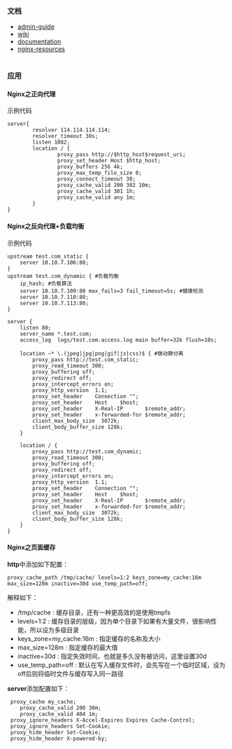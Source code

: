 ### 文档  
  * [admin-guide](http://nginx.com/resources/admin-guide/) 
  * [wiki](http://wiki.nginx.org/Main)
  * [documentation](http://nginx.org/en/docs/)
  * [nginx-resources](https://github.com/fcambus/nginx-resources)  
  
### 应用

#### Nginx之正向代理  
示例代码

```
server{  
        resolver 114.114.114.114;  
        resolver_timeout 30s;   
        listen 1082;  
        location / {  
                proxy_pass http://$http_host$request_uri;  
                proxy_set_header Host $http_host;  
                proxy_buffers 256 4k;  
                proxy_max_temp_file_size 0;  
                proxy_connect_timeout 30;  
                proxy_cache_valid 200 302 10m;  
                proxy_cache_valid 301 1h;  
                proxy_cache_valid any 1m;  
        }  
}  
```  


#### Nginx之反向代理+负载均衡  
示例代码

```
upstream test.com_static {
    server 10.10.7.106:80;
}
upstream test.com_dynamic { #负载均衡
    ip_hash; #负载算法
    server 10.10.7.109:80 max_fails=3 fail_timeout=5s; #健康检测
    server 10.10.7.110:80;
    server 10.10.7.113:80;
}
 
server {
    listen 80;
    server_name *.test.com;
    access_log  logs/test.com.access.log main buffer=32k flush=10s;
    
    location ~* \.(jpeg|jpg|png|gif|js|css)$ { #做动静分离
        proxy_pass http://test.com_static;
        proxy_read_timeout 300;
        proxy_buffering off;
        proxy_redirect off;
        proxy_intercept_errors on;
        proxy_http_version  1.1;
        proxy_set_header    Connection "";
        proxy_set_header    Host    $host;
        proxy_set_header    X-Real-IP       $remote_addr;
        proxy_set_header    x-forwarded-for $remote_addr;
        client_max_body_size  3072k;
        client_body_buffer_size 128k; 
    }
    
    location / {
        proxy_pass http://test.com_dynamic;
        proxy_read_timeout 300;
        proxy_buffering off;
        proxy_redirect off;
        proxy_intercept_errors on;
        proxy_http_version  1.1;
        proxy_set_header    Connection "";
        proxy_set_header    Host    $host;
        proxy_set_header    X-Real-IP       $remote_addr;
        proxy_set_header    x-forwarded-for $remote_addr;
        client_max_body_size  3072k;
        client_body_buffer_size 128k; 
    }
}
```  

#### Nginx之页面缓存

**http**中添加如下配置：

```
proxy_cache_path /tmp/cache/ levels=1:2 keys_zone=my_cache:16m max_size=128m inactive=30d use_temp_path=off;
```

解释如下：

- /tmp/cache : 缓存目录，还有一种更高效的是使用tmpfs
- levels=1:2 : 缓存目录的层级，因为单个目录下如果有大量文件，很影响性能，所以设为多级目录
- keys_zone=my_cache:16m  : 指定缓存的名称及大小
- max_size=128m  : 指定缓存的最大值
- inactive=30d : 指定失效时间，也就是多久没有被访问，这里设置30d
- use_temp_path=off : 默认在写入缓存文件时，会先写在一个临时区域，设为off后则将临时文件与缓存写入同一路径

**server**添加配置如下：

```
 proxy_cache my_cache;
	proxy_cache_valid 200 30m;
	proxy_cache_valid 404 1m;
 proxy_ignore_headers X-Accel-Expires Expires Cache-Control;
 proxy_ignore_headers Set-Cookie;
 proxy_hide_header Set-Cookie;
 proxy_hide_header X-powered-by;

```
